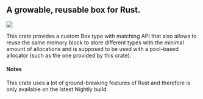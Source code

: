 ﻿## A growable, reusable box for Rust.
 [![](https://travis-ci.org/mahou-shoujo/growable-rs.svg)](https://travis-ci.org/mahou-shoujo/growable-rs)
 
This crate provides a custom Box type with matching API that also allows to reuse the same
memory block to store different types with the minimal amount of allocations and is supposed to be
used with a pool-based allocator (such as the one provided by this crate).

#### Notes
This crate uses a lot of ground-breaking features of Rust and therefore
is only available on the latest Nightly build.
